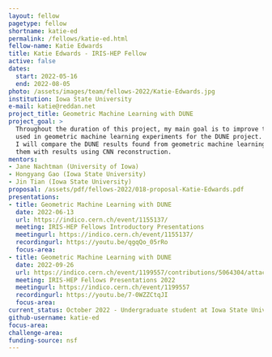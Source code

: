 ```yaml
---
layout: fellow
pagetype: fellow
shortname: katie-ed
permalink: /fellows/katie-ed.html
fellow-name: Katie Edwards
title: Katie Edwards - IRIS-HEP Fellow
active: false
dates:
  start: 2022-05-16
  end: 2022-08-05
photo: /assets/images/team/fellows-2022/Katie-Edwards.jpg
institution: Iowa State University
e-mail: katie@reddan.net
project_title: Geometric Machine Learning with DUNE
project_goal: >
  Throughout the duration of this project, my main goal is to improve tracking algorithms
  used in geometric machine learning experiments for the DUNE project. In addition,
  I will compare the DUNE results found from geometric machine learning and compare
  them with results using CNN reconstruction.
mentors:
- Jane Nachtman (University of Iowa)
- Hongyang Gao (Iowa State University)
- Jin Tian (Iowa State University)
proposal: /assets/pdf/fellows-2022/018-proposal-Katie-Edwards.pdf
presentations:
- title: Geometric Machine Learning with DUNE
  date: 2022-06-13
  url: https://indico.cern.ch/event/1155137/
  meeting: IRIS-HEP Fellows Introductory Presentations
  meetingurl: https://indico.cern.ch/event/1155137/
  recordingurl: https://youtu.be/qgqQo_05rRo
  focus-area:
- title: Geometric Machine Learning with DUNE
  date: 2022-09-26
  url: https://indico.cern.ch/event/1199557/contributions/5064304/attachments/2516262/4326110/Katie%20Edwards%20-%20Optimization%20of%20Machine%20Learning%20Algorithms.pdf
  meeting: IRIS-HEP Fellows Presentations 2022
  meetingurl: https://indico.cern.ch/event/1199557
  recordingurl: https://youtu.be/7-0WZZCtqJI
  focus-area:
current_status: October 2022 - Undergraduate student at Iowa State University
github-username: katie-ed
focus-area:
challenge-area:
funding-source: nsf
---
```

